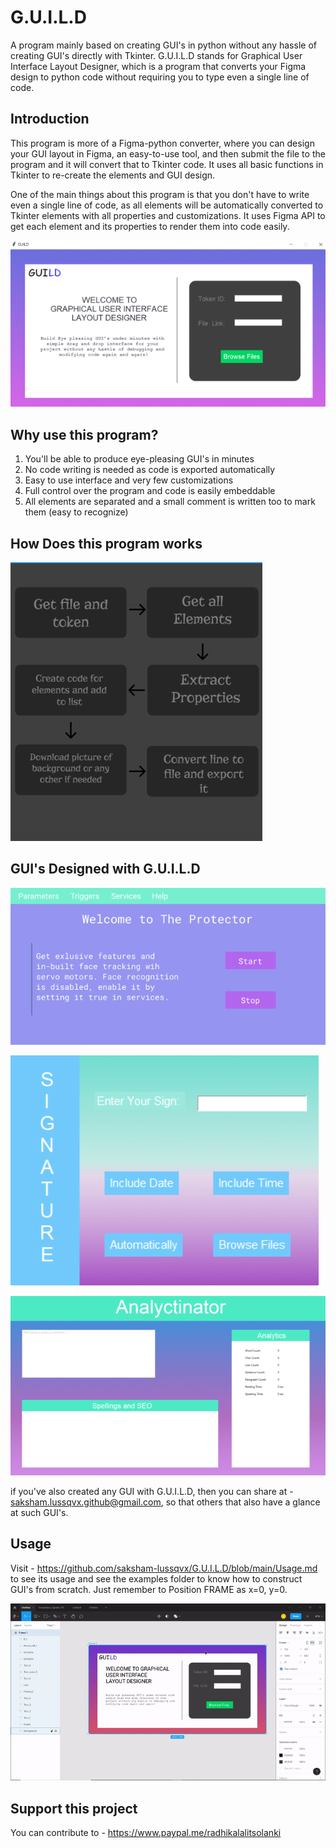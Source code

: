 # G.U.I.L.D
A program mainly based on creating GUI's in python without any hassle of creating GUI's directly with Tkinter. G.U.I.L.D stands for Graphical User Interface Layout Designer, which is a program that converts your Figma design to python code without requiring you to type even a single line of code.


## Introduction
This program is more of a Figma-python converter, where you can design your GUI layout in Figma, an easy-to-use tool, and then submit the file to the program and it will convert that to Tkinter code. It uses all basic functions in Tkinter to re-create the elements and GUI design.

One of the main things about this program is that you don't have to write even a single line of code, as all elements will be automatically converted to Tkinter elements with all properties and customizations. It uses Figma API to get each element and its properties to render them into code easily.

![GUILD](https://github.com/saksham-lussqvx/images/blob/master/img_1%20(2).png)


## Why use this program?
1. You'll be able to produce eye-pleasing GUI's in minutes
2. No code writing is needed as code is exported automatically
3. Easy to use interface and very few customizations
4. Full control over the program and code is easily embeddable
5. All elements are separated and a small comment is written too to mark them (easy to recognize)


## How Does this program works

![Image](https://github.com/saksham-lussqvx/images/blob/master/img_2%20(1).png)


## GUI's Designed with G.U.I.L.D

![Image](https://github.com/saksham-lussqvx/images/blob/master/img_show%20(1).png)

![Image](https://github.com/saksham-lussqvx/images/blob/master/img_show_2.png)

![Image](https://github.com/saksham-lussqvx/images/blob/master/img_show_3%20(3).png)

if you've also created any GUI with G.U.I.L.D, then you can share at - saksham.lussqvx.github@gmail.com, so that others that also have a glance at such GUI's.


## Usage
Visit - https://github.com/saksham-lussqvx/G.U.I.L.D/blob/main/Usage.md to see its usage and see the examples folder to know how to construct GUI's from scratch. Just remember to Position FRAME as x=0, y=0.

![Image](https://github.com/saksham-lussqvx/images/blob/master/frame.gif)


## Support this project

You can contribute to - https://www.paypal.me/radhikalalitsolanki
